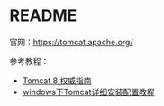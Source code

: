 # README

官网：https://tomcat.apache.org/

参考教程：

-   [Tomcat 8 权威指南](https://www.bootwiki.com/tomcat/tomcat-tutorial.html)
-   [windows下Tomcat详细安装配置教程](https://www.cnblogs.com/ios9/p/15934487.html)